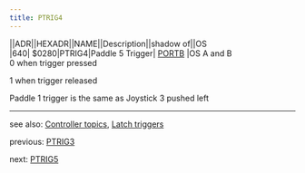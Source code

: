 ```yaml
---
title: PTRIG4
---
```

||ADR||HEXADR||NAME||Description||shadow of||OS  
|640| $0280|PTRIG4|Paddle 5 Trigger| [PORTB](../PORTB/index.md) |OS A and B  
0 when trigger pressed  
  
1 when trigger released  
  
Paddle 1 trigger is the same as Joystick 3 pushed left  
  
---
see also: [Controller topics](../Controller_topics/index.md), [Latch triggers](../GRACTL/index.md)  
  
  
previous: [PTRIG3](../PTRIG3/index.md)  
  
next: [PTRIG5](../PTRIG5/index.md)  
